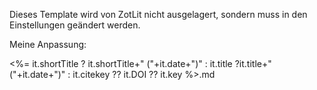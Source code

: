 Dieses Template wird von ZotLit nicht ausgelagert, sondern muss in den Einstellungen geändert werden.

Meine Anpassung:

<%=  it.shortTitle ?  it.shortTitle+" ("+it.date+")" :  it.title ?it.title+" ("+it.date+")" : it.citekey ?? it.DOI ?? it.key %>.md